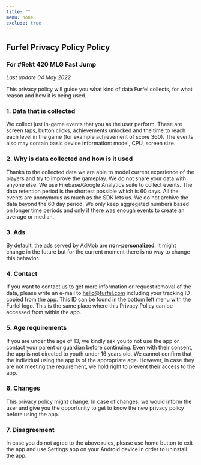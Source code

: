 ```yaml
---
title: ""
menu: none
exclude: true
---
```

## Furfel Privacy Policy Policy
### For #Rekt 420 MLG Fast Jump

*Last update 04 May 2022*

This privacy policy will guide you what kind of data Furfel collects, for what reason and how it is
being used.

### 1. Data that is collected

We collect just in-game events that you as the user perform. These are screen taps, button clicks,
achievements unlocked and the time to reach each level in the game (for example achievement of score
360). The events also may contain basic device information: model, CPU, screen size.

### 2. Why is data collected and how is it used

Thanks to the collected data we are able to model current experience of the players and try to improve
the gameplay. We do not share your data with anyone else.
We use Firebase/Google Analytics suite to collect events. The data retention period is the shortest
possible which is 60 days. All the events are anonymous as much as the SDK lets us. We do not archive
the data beyond the 60 day period. We only keep aggregated numbers based on longer time periods and only
if there was enough events to create an average or median.

### 3. Ads

By default, the ads served by AdMob are **non-personalized**. It might change in the future but for the 
current moment there is no way to change this behavior.

### 4. Contact

If you want to contact us to get more information or request removal of the data, please write an e-mail
to hello@furfel.com including your tracking ID copied from the app. This ID can be found in the bottom
left menu with the Furfel logo. This is the same place where this Privacy Policy can be accessed
from within the app.

### 5. Age requirements

If you are under the age of 13, we kindly ask you to not use the app or contact your parent or guardian
before continuing. Even with their consent, the app is not directed to youth under 16 years old.
We cannot confirm that the individual using the app is of the appropriate age. However, in case they
are not meeting the requirement, we hold right to prevent their access to the app.

### 6. Changes

This privacy policy might change. In case of changes, we would inform the user and give you the
opportunity to get to know the new privacy policy before using the app.

### 7. Disagreement

In case you do not agree to the above rules, please use home button to exit the app and use Settings
app on your Android device in order to uninstall the app.

